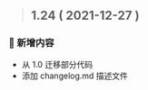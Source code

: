


<!-- 
###  🐞 bug修复

- 修复表单，动画及打包失败问题 -->



> ## 1.24 ( 2021-12-27 )

###  🚀 新增内容

- 从 1.0 迁移部分代码
- 添加 changelog.md 描述文件
